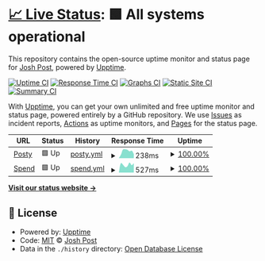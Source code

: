 # [📈 Live Status](https://posty72.github.io/uptime): <!--live status--> **🟩 All systems operational**

This repository contains the open-source uptime monitor and status page for [Josh Post](http://posty.co.nz), powered by [Upptime](https://github.com/upptime/upptime).

[![Uptime CI](https://github.com/posty72/uptime/workflows/Uptime%20CI/badge.svg)](https://github.com/posty72/uptime/actions?query=workflow%3A%22Uptime+CI%22)
[![Response Time CI](https://github.com/posty72/uptime/workflows/Response%20Time%20CI/badge.svg)](https://github.com/posty72/uptime/actions?query=workflow%3A%22Response+Time+CI%22)
[![Graphs CI](https://github.com/posty72/uptime/workflows/Graphs%20CI/badge.svg)](https://github.com/posty72/uptime/actions?query=workflow%3A%22Graphs+CI%22)
[![Static Site CI](https://github.com/posty72/uptime/workflows/Static%20Site%20CI/badge.svg)](https://github.com/posty72/uptime/actions?query=workflow%3A%22Static+Site+CI%22)
[![Summary CI](https://github.com/posty72/uptime/workflows/Summary%20CI/badge.svg)](https://github.com/posty72/uptime/actions?query=workflow%3A%22Summary+CI%22)

With [Upptime](https://upptime.js.org), you can get your own unlimited and free uptime monitor and status page, powered entirely by a GitHub repository. We use [Issues](https://github.com/posty72/uptime/issues) as incident reports, [Actions](https://github.com/posty72/uptime/actions) as uptime monitors, and [Pages](https://posty72.github.io/uptime) for the status page.

<!--start: status pages-->
<!-- This summary is generated by Upptime (https://github.com/upptime/upptime) -->
<!-- Do not edit this manually, your changes will be overwritten -->
<!-- prettier-ignore -->
| URL | Status | History | Response Time | Uptime |
| --- | ------ | ------- | ------------- | ------ |
| <img alt="" src="https://icons.duckduckgo.com/ip3/posty.co.nz.ico" height="13"> [Posty](https://posty.co.nz) | 🟩 Up | [posty.yml](https://github.com/posty72/uptime/commits/HEAD/history/posty.yml) | <details><summary><img alt="Response time graph" src="./graphs/posty/response-time-week.png" height="20"> 238ms</summary><br><a href="https://posty72.github.io/uptime/history/posty"><img alt="Response time 200" src="https://img.shields.io/endpoint?url=https%3A%2F%2Fraw.githubusercontent.com%2Fposty72%2Fuptime%2FHEAD%2Fapi%2Fposty%2Fresponse-time.json"></a><br><a href="https://posty72.github.io/uptime/history/posty"><img alt="24-hour response time 122" src="https://img.shields.io/endpoint?url=https%3A%2F%2Fraw.githubusercontent.com%2Fposty72%2Fuptime%2FHEAD%2Fapi%2Fposty%2Fresponse-time-day.json"></a><br><a href="https://posty72.github.io/uptime/history/posty"><img alt="7-day response time 238" src="https://img.shields.io/endpoint?url=https%3A%2F%2Fraw.githubusercontent.com%2Fposty72%2Fuptime%2FHEAD%2Fapi%2Fposty%2Fresponse-time-week.json"></a><br><a href="https://posty72.github.io/uptime/history/posty"><img alt="30-day response time 230" src="https://img.shields.io/endpoint?url=https%3A%2F%2Fraw.githubusercontent.com%2Fposty72%2Fuptime%2FHEAD%2Fapi%2Fposty%2Fresponse-time-month.json"></a><br><a href="https://posty72.github.io/uptime/history/posty"><img alt="1-year response time 205" src="https://img.shields.io/endpoint?url=https%3A%2F%2Fraw.githubusercontent.com%2Fposty72%2Fuptime%2FHEAD%2Fapi%2Fposty%2Fresponse-time-year.json"></a></details> | <details><summary><a href="https://posty72.github.io/uptime/history/posty">100.00%</a></summary><a href="https://posty72.github.io/uptime/history/posty"><img alt="All-time uptime 100.00%" src="https://img.shields.io/endpoint?url=https%3A%2F%2Fraw.githubusercontent.com%2Fposty72%2Fuptime%2FHEAD%2Fapi%2Fposty%2Fuptime.json"></a><br><a href="https://posty72.github.io/uptime/history/posty"><img alt="24-hour uptime 100.00%" src="https://img.shields.io/endpoint?url=https%3A%2F%2Fraw.githubusercontent.com%2Fposty72%2Fuptime%2FHEAD%2Fapi%2Fposty%2Fuptime-day.json"></a><br><a href="https://posty72.github.io/uptime/history/posty"><img alt="7-day uptime 100.00%" src="https://img.shields.io/endpoint?url=https%3A%2F%2Fraw.githubusercontent.com%2Fposty72%2Fuptime%2FHEAD%2Fapi%2Fposty%2Fuptime-week.json"></a><br><a href="https://posty72.github.io/uptime/history/posty"><img alt="30-day uptime 100.00%" src="https://img.shields.io/endpoint?url=https%3A%2F%2Fraw.githubusercontent.com%2Fposty72%2Fuptime%2FHEAD%2Fapi%2Fposty%2Fuptime-month.json"></a><br><a href="https://posty72.github.io/uptime/history/posty"><img alt="1-year uptime 100.00%" src="https://img.shields.io/endpoint?url=https%3A%2F%2Fraw.githubusercontent.com%2Fposty72%2Fuptime%2FHEAD%2Fapi%2Fposty%2Fuptime-year.json"></a></details>
| <img alt="" src="https://icons.duckduckgo.com/ip3/spend.postmanalwaysdelivers.com.ico" height="13"> [Spend](https://spend.postmanalwaysdelivers.com) | 🟩 Up | [spend.yml](https://github.com/posty72/uptime/commits/HEAD/history/spend.yml) | <details><summary><img alt="Response time graph" src="./graphs/spend/response-time-week.png" height="20"> 527ms</summary><br><a href="https://posty72.github.io/uptime/history/spend"><img alt="Response time 593" src="https://img.shields.io/endpoint?url=https%3A%2F%2Fraw.githubusercontent.com%2Fposty72%2Fuptime%2FHEAD%2Fapi%2Fspend%2Fresponse-time.json"></a><br><a href="https://posty72.github.io/uptime/history/spend"><img alt="24-hour response time 499" src="https://img.shields.io/endpoint?url=https%3A%2F%2Fraw.githubusercontent.com%2Fposty72%2Fuptime%2FHEAD%2Fapi%2Fspend%2Fresponse-time-day.json"></a><br><a href="https://posty72.github.io/uptime/history/spend"><img alt="7-day response time 527" src="https://img.shields.io/endpoint?url=https%3A%2F%2Fraw.githubusercontent.com%2Fposty72%2Fuptime%2FHEAD%2Fapi%2Fspend%2Fresponse-time-week.json"></a><br><a href="https://posty72.github.io/uptime/history/spend"><img alt="30-day response time 532" src="https://img.shields.io/endpoint?url=https%3A%2F%2Fraw.githubusercontent.com%2Fposty72%2Fuptime%2FHEAD%2Fapi%2Fspend%2Fresponse-time-month.json"></a><br><a href="https://posty72.github.io/uptime/history/spend"><img alt="1-year response time 622" src="https://img.shields.io/endpoint?url=https%3A%2F%2Fraw.githubusercontent.com%2Fposty72%2Fuptime%2FHEAD%2Fapi%2Fspend%2Fresponse-time-year.json"></a></details> | <details><summary><a href="https://posty72.github.io/uptime/history/spend">100.00%</a></summary><a href="https://posty72.github.io/uptime/history/spend"><img alt="All-time uptime 99.87%" src="https://img.shields.io/endpoint?url=https%3A%2F%2Fraw.githubusercontent.com%2Fposty72%2Fuptime%2FHEAD%2Fapi%2Fspend%2Fuptime.json"></a><br><a href="https://posty72.github.io/uptime/history/spend"><img alt="24-hour uptime 100.00%" src="https://img.shields.io/endpoint?url=https%3A%2F%2Fraw.githubusercontent.com%2Fposty72%2Fuptime%2FHEAD%2Fapi%2Fspend%2Fuptime-day.json"></a><br><a href="https://posty72.github.io/uptime/history/spend"><img alt="7-day uptime 100.00%" src="https://img.shields.io/endpoint?url=https%3A%2F%2Fraw.githubusercontent.com%2Fposty72%2Fuptime%2FHEAD%2Fapi%2Fspend%2Fuptime-week.json"></a><br><a href="https://posty72.github.io/uptime/history/spend"><img alt="30-day uptime 100.00%" src="https://img.shields.io/endpoint?url=https%3A%2F%2Fraw.githubusercontent.com%2Fposty72%2Fuptime%2FHEAD%2Fapi%2Fspend%2Fuptime-month.json"></a><br><a href="https://posty72.github.io/uptime/history/spend"><img alt="1-year uptime 99.70%" src="https://img.shields.io/endpoint?url=https%3A%2F%2Fraw.githubusercontent.com%2Fposty72%2Fuptime%2FHEAD%2Fapi%2Fspend%2Fuptime-year.json"></a></details>

<!--end: status pages-->

[**Visit our status website →**](https://posty72.github.io/uptime)

## 📄 License

- Powered by: [Upptime](https://github.com/upptime/upptime)
- Code: [MIT](./LICENSE) © [Josh Post](http://posty.co.nz)
- Data in the `./history` directory: [Open Database License](https://opendatacommons.org/licenses/odbl/1-0/)

